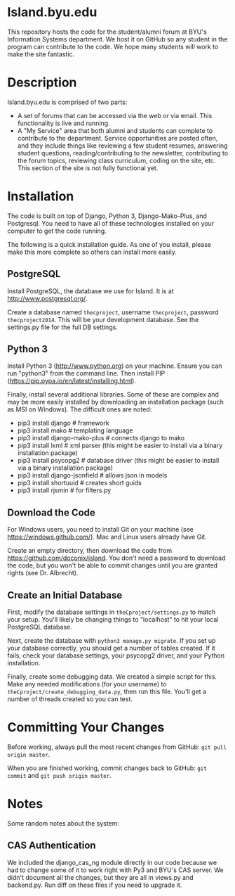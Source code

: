 Island.byu.edu
======


This repository hosts the code for the student/alumni forum at BYU's Information Systems department. We host it on GitHub so any student in the program can contribute to the code.  We hope many students will work to make the site fantastic.

# Description

Island.byu.edu is comprised of two parts:

* A set of forums that can be accessed via the web or via email.  This functionality is live and running.
* A "My Service" area that both alumni and students can complete to contribute to the department.   Service opportunities are posted often, and they include things like reviewing a few student resumes, answering student questions, reading/contributing to the newsletter, contributing to the forum topics, reviewing class curriculum, coding on the site, etc.  This section of the site is not fully functional yet.


# Installation

The code is built on top of Django, Python 3, Django-Mako-Plus, and Postgresql.  You need to have all of these technologies installed on your computer to get the code running.

The following is a quick installation guide.  As one of you install, please make this more complete so others can install more easily.

## PostgreSQL

Install PostgreSQL, the database we use for Island.  It is at http://www.postgresql.org/. 

Create a database named `thecproject`, username `thecproject`, password `thecproject2014`.  This will be your development database. See the settings.py file for the full DB settings.

## Python 3

Install Python 3 (http://www.python.org) on your machine.  Ensure you can run "python3" from the command line.  Then install PIP (https://pip.pypa.io/en/latest/installing.html).

Finally, install several additional libraries.  Some of these are complex and may be more easily installed by downloading an installation package (such as MSI on Windows).  The difficult ones are noted:

* pip3 install django              # framework
* pip3 install mako                # templating language
* pip3 install django-mako-plus    # connects django to mako
* pip3 install lxml                # xml parser (this might be easier to install via a binary installation package)
* pip3 install psycopg2            # database driver (this might be easier to install via a binary installation package)
* pip3 install django-jsonfield    # allows json in models
* pip3 install shortuuid           # creates short guids
* pip3 install rjsmin              # for filters.py



## Download the Code

For Windows users, you need to install Git on your machine (see https://windows.github.com/).  Mac and Linux users already have Git.  

Create an empty directory, then download the code from https://github.com/doconix/island.  You don't need a password to download the code, but you won't be able to commit changes until you are granted rights (see Dr. Albrecht).


## Create an Initial Database

First, modify the database settings in `theCproject/settings.py` to match your setup.  You'll likely be changing things to "localhost" to hit your local PostgreSQL database.

Next, create the database with `python3 manage.py migrate`.  If you set up your database correctly, you should get a number of tables created.  If it fails, check your database settings, your psycopg2 driver, and your Python installation.

Finally, create some debugging data.  We created a simple script for this. Make any needed modifications (for your username) to `theCproject/create_debugging_data.py`, then run this file.  You'll get a number of threads created so you can test.


# Committing Your Changes

Before working, always pull the most recent changes from GitHub: `git pull origin master`.

When you are finished working, commit changes back to GitHub: `git commit` and `git push origin master`. 

# Notes

Some random notes about the system:

## CAS Authentication

We included the django_cas_ng module directly in our code because we had to change some of it to work right with Py3 and BYU's CAS server.  We didn't document all the changes,
but they are all in views.py and backend.py.  Run diff on these files if you need to upgrade it.

